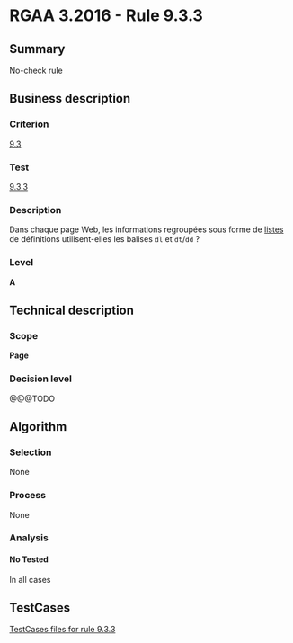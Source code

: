 # RGAA 3.2016 - Rule 9.3.3

## Summary
No-check rule


## Business description

### Criterion
[9.3](http://references.modernisation.gouv.fr/rgaa-accessibilite/2016/criteres.html#crit-9-3)

### Test
[9.3.3](http://references.modernisation.gouv.fr/rgaa-accessibilite/2016/criteres.html#test-9-3-3)

### Description
<div lang="fr">Dans chaque page Web, les informations regroup&#xE9;es sous forme de <a href="http://references.modernisation.gouv.fr/rgaa-accessibilite/glossaire.html#listes">listes</a> de d&#xE9;finitions utilisent-elles les balises <code lang="en">dl</code> et <code lang="en">dt</code>/<code lang="en">dd</code>&nbsp;?</div>

### Level
**A**


## Technical description

### Scope
**Page**

### Decision level
@@@TODO


## Algorithm

### Selection
None

### Process
None

### Analysis

#### No Tested
In all cases


##  TestCases

[TestCases files for rule 9.3.3](https://github.com/Asqatasun/Asqatasun/tree/develop/rules/rules-rgaa3.2016/src/test/resources/testcases/rgaa32016/Rgaa32016Rule090303/)


